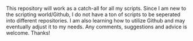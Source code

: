 This repository will work as a catch-all for all my scripts. Since I am new to the scripting world/Github,
I do not have a ton of scripts to be seperated into different repositories. I am also learning how to utilize 
Github and may eventually adjust it to my needs. Any comments, suggestions and advice is welcome. Thanks!
